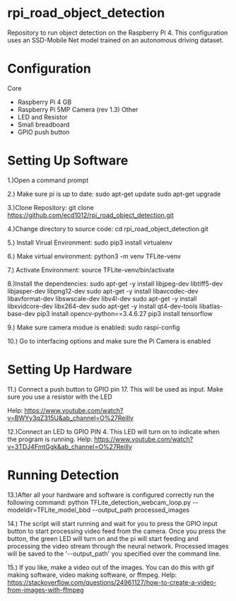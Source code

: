 # rpi_road_object_detection
Repository to run object detection on the Raspberry Pi 4. This configuration uses an SSD-Mobile Net model trained on an autonomous driving dataset.

Configuration
=============
Core
* Raspberry Pi 4 GB
* Raspberry Pi 5MP Camera (rev 1.3)
Other
* LED and Resistor
* Small breadboard 
* GPIO push button


Setting Up Software
====================
1.)Open a command prompt

2.) Make sure pi is up to date:
sudo apt-get update 
sudo apt-get upgrade

3.)Clone Repository:
git clone https://github.com/ecd1012/rpi_road_object_detection.git

4.)Change directory to source code:
cd rpi_road_object_detection.git

5.) Install Virual Environment: 
sudo pip3 install virtualenv

6.) Make virtual environment:
python3 -m venv TFLite-venv

7.) Activate Environment:
source TFLite-venv/bin/activate

8.)Install the dependencies:
sudo apt-get -y install libjpeg-dev libtiff5-dev libjasper-dev libpng12-dev
sudo apt-get -y install libavcodec-dev libavformat-dev libswscale-dev libv4l-dev
sudo apt-get -y install libxvidcore-dev libx264-dev
sudo apt-get -y install qt4-dev-tools libatlas-base-dev
pip3 install opencv-python==3.4.6.27
pip3 install tensorflow

9.) Make sure camera modue is enabled:
sudo raspi-config

10.) Go to interfacing options and make sure the Pi Camera is enabled

Setting Up Hardware
===================
11.) Connect a push button to GPIO pin 17. This will be used as input. Make sure you use a resistor with the LED

Help: https://www.youtube.com/watch?v=BWYy3qZ315U&ab_channel=O%27Reilly

12.)Connect an LED to GPIO PIN 4. This LED will turn on to indicate when the program is running.
Help: https://www.youtube.com/watch?v=3TDJ4FmtGgk&ab_channel=O%27Reilly



Running Detection
=================
13.)After all your hardware and software is configured correctly run the following command:
python TFLite_detection_webcam_loop.py --modeldir=TFLite_model_bbd --output_path processed_images

14.) The script will start running and wait for you to press the GPIO input button to start processing video feed from the camera. 
Once you press the button, the green LED will turn on and the pi will start feeding and processing the video stream through the neural network.
Processed images will be saved to the '--output_path' you specified over the command line.

15.) If you like, make a video out of the images.
You can do this with gif making software, video making software, or ffmpeg.
Help: https://stackoverflow.com/questions/24961127/how-to-create-a-video-from-images-with-ffmpeg





